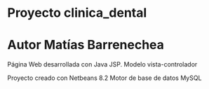 # Proyecto clinica_dental
# Autor Matías Barrenechea

Página Web desarrollada con Java JSP. Modelo vista-controlador

Proyecto creado con Netbeans 8.2
Motor de base de datos MySQL
